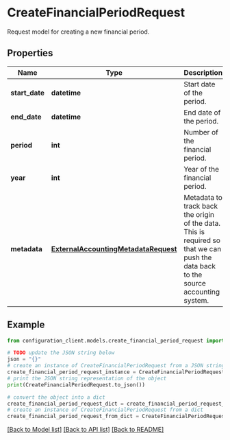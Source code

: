 # CreateFinancialPeriodRequest

Request model for creating a new financial period.

## Properties

Name | Type | Description | Notes
------------ | ------------- | ------------- | -------------
**start_date** | **datetime** | Start date of the period. | [optional] 
**end_date** | **datetime** | End date of the period. | [optional] 
**period** | **int** | Number of the financial period. | [optional] 
**year** | **int** | Year of the financial period. | [optional] 
**metadata** | [**ExternalAccountingMetadataRequest**](ExternalAccountingMetadataRequest.md) | Metadata to track back the origin of the data.  This is required so that we can push the data back to the source accounting system. | [optional] 

## Example

```python
from configuration_client.models.create_financial_period_request import CreateFinancialPeriodRequest

# TODO update the JSON string below
json = "{}"
# create an instance of CreateFinancialPeriodRequest from a JSON string
create_financial_period_request_instance = CreateFinancialPeriodRequest.from_json(json)
# print the JSON string representation of the object
print(CreateFinancialPeriodRequest.to_json())

# convert the object into a dict
create_financial_period_request_dict = create_financial_period_request_instance.to_dict()
# create an instance of CreateFinancialPeriodRequest from a dict
create_financial_period_request_from_dict = CreateFinancialPeriodRequest.from_dict(create_financial_period_request_dict)
```
[[Back to Model list]](../README.md#documentation-for-models) [[Back to API list]](../README.md#documentation-for-api-endpoints) [[Back to README]](../README.md)


